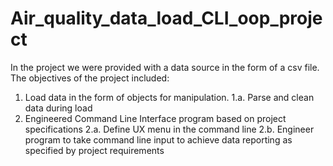 # Air_quality_data_load_CLI_oop_project
In the project we were provided with a data source in the form of a csv file.
The objectives of the project included: 
1. Load data in the form of objects for manipulation.
   1.a. Parse and clean data during load
2. Engineered Command Line Interface program based on project specifications
   2.a. Define UX menu in the command line
   2.b. Engineer program to take command line input to achieve data reporting as specified by project requirements
 
